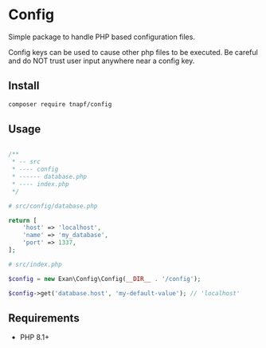 # Config

Simple package to handle PHP based configuration files.

Config keys can be used to cause other php files to be executed. Be careful and do NOT trust user input anywhere near a config key.

## Install

```sh
composer require tnapf/config
```

## Usage

```php

/**
 * -- src
 * ---- config
 * ------ database.php
 * ---- index.php
 */

# src/config/database.php

return [
    'host' => 'localhost',
    'name' => 'my_database',
    'port' => 1337,
];

# src/index.php

$config = new Exan\Config\Config(__DIR__ . '/config');

$config->get('database.host', 'my-default-value'); // 'localhost'
```

## Requirements

- PHP 8.1+
